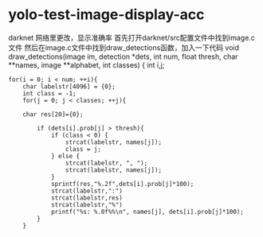 # yolo-test-image-display-acc
darknet 网络里更改，显示准确率
首先打开darknet/src配置文件中找到image.c文件
然后在image.c文件中找到draw_detections函数，加入一下代码
void draw_detections(image im, detection *dets, int num, float thresh, char **names, image **alphabet, int classes)
{
    int i,j;

    for(i = 0; i < num; ++i){
        char labelstr[4096] = {0};
        int class = -1;
        for(j = 0; j < classes; ++j){
        
        char res[20]={0};
       
            if (dets[i].prob[j] > thresh){
                if (class < 0) {
                    strcat(labelstr, names[j]);
                    class = j;
                } else {
                    strcat(labelstr, ", ");
                    strcat(labelstr, names[j]);
                }
                sprintf(res,"%.2f",dets[i].prob[j]*100);
                strcat(labelstr,":")
                strcat(labelstr,res)
                strcat(labelstr,"%")
                printf("%s: %.0f%%\n", names[j], dets[i].prob[j]*100);
            }
        }
